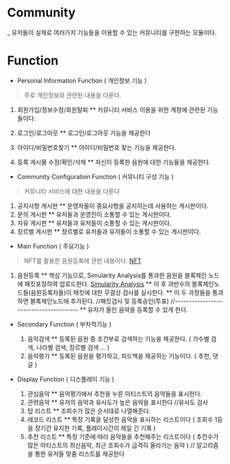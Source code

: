 # Community
_ 유저들이 실제로 여러가지 기능들을 이용할 수 있는 커뮤니티를 구현하는 모듈이다.

# Function
* Personal Information Function ( 개인정보 기능 )
> 주로 개인정보와 관련된 내용을 다룬다.
  1. 회원가입/정보수정/회원탈퇴 
  ** 커뮤니티 서비스 이용을 위한 계정에 관련된 기능들이다.
  
  3. 로그인/로그아웃
  ** 로그인/로그아웃 기능을 제공한다
  
  5. 아이디/비밀번호찾기
  ** 아이디/비밀번호 찾는 기능을 제공한다.
  
  6. 등록 게시물 수정/확인/삭제
  ** 자신이 등록한 음원에 대한 기능들을 제공한다.

* Community Configuration Function ( 커뮤니티 구성 기능 )
> 커뮤니티 서비스에 대한 내용을 다룬다
  1. 공지사항 게시판
  ** 운영자들이 중요사항을 공지하는데 사용하는 게시판이다.
  3. 문의 게시판
  ** 유저들과 운영진이 소통할 수 있는 게시판이다.
  5. 자유 게시판
  ** 유저들과 유저들이 소통할 수 있는 게시판이다.
  7. 장르별 게시판
  ** 장르별로 유저들과 유저들이 소통할 수 있는 게시판이다.

* Main Function ( 주요기능 )
> NFT를 활용한 음원등록에 관한 내용이다. [NFT](https://github.com/JaeHwanWO/SoftwareEngineering/tree/ntf_generator)
  1. 음원등록
  ** 핵심 기능으로, Simularity Analysis를 통과한 음원을 블록체인 노드에 패킷포장하여 업로드한다. [Simularity Analysis](https://github.com/JaeHwanWO/SoftwareEngineering/blob/simularity_analysis/README.md)
  ** 이 후 과반수의 블록체인노드들(음원등록자들)이 패킷에 대한 무결성 검사를 실시한다.
  ** 이 두 과정들을 통과하면 블록체인노드에 추가된다.
  //패킷검사 및 등록승인(투표)
  //---------------------------------------
  ** 유저가 올린 음악을 등록할 수 있게 한다.
* Secondary Function ( 부차적기능 )
  1. 음악검색
    ** 등록된 음원 중 조건부로 검색하는 기능을 제공한다. ( 가수별 검색, 나라별 검색, 장르별 검색 ... )
  3. 음악평가
    ** 등록된 음원을 평가하고, 피드백을 제공하는 기능이다. ( 추천, 댓글 )
    
* Display Function ( 디스플레이 기능 )
  1. 관심음악
    ** 음악평가에서 추천을 누른 아티스트의 음악들을 표시한다.
  2. 관련음악
    ** 유저의 음악과 유사도가 높은 음악을 표시한다
    //유사도 검사
  5. 탑 리스트
    ** 조회수가 많은 순서대로 나열해준다.
  3. 레코드 리스트
    ** 특정 기록을 달성한 음악을 표시하는 리스트이다 ( 조회수 1등을 장기간 유지한 기록, 플레이시간이 제일 긴 기록 )
  4. 추천 리스트
    ** 특정 기준에 따라 음악들을 추천해주는 리스트이다 ( 추천수가 많은 아티스트의 최신음악, 최근 조회수가 급격히 올라가는 음악 )
    // 알고리즘을 통한 유저들 맞춤 리스트를 제공한다 
    
